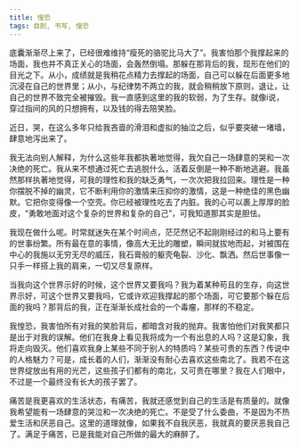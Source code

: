 ```yaml
---
title: 惶恐
tags: 自剖, 书写, 惶恐
---
```



底囊渐渐尽上来了，已经很难维持“瘦死的骆驼比马大了”。我害怕那个我撑起来的场面，我也并不真正关心的场面，会轰然倒塌。那躲在那背后的我，现形在他们的目光之下。从小，成绩就是我稍花点精力去撑起的场面，自己可以躲在后面更多地沉浸在自己的世界里；从小，与纪律势不两立的我，就会稍稍放下原则，退让，让自己的世界不致完全被摧毁。我一直感到这里的我的软弱，为了生存。就像i说，穿过指间的风的只想拥有，以及钱的得去陪笑脸。

近日，哭，在这么多年只给我吝啬的滑泪和虚拟的抽泣之后，似乎要突破一堵墙，肆意地泻出来了。

我无法向别人解释，为什么这些年我都执著地觉得，我欠自己一场肆意的哭和一次决绝的死亡。我从来不想通过死亡去逃脱什么，活着反倒是一种不断地逃避。我虽然那样执著地觉得，可我的理性和我的缺乏勇气，一次次把我拉回来。理性是一种你摆脱不掉的幽灵，它不断利用你的激情来压抑你的激情，这是一种绝佳的黑色幽默。它把你变得像一个空壳。你已经被理性吃去了内脏。我的心可以裹上厚厚的脸皮，“勇敢地面对这个复杂的世界和复杂的自己”，可我知道那其实是胆怯。

我现在做什么呢。时常就迷失在某个时间点，茫茫然记不起刚刚经过的和马上要有的世事纷繁。所有最在意的事情，像高大无比的雕塑，瞬间就拔地而起，对被围在中心的我施以无穷无尽的威压，我石膏般的躯壳龟裂、沙化、飘洒。然后世事像一只手一样搭上我的肩来，一切又尽复原样。

当我向这个世界示好的时候，这个世界又要我吗？我为着某种苟且的生存，向这世界示好，可这个世界又要我吗，它或许欢迎我撑起的那个场面，可它要那个躲在后面的我吗？那背后的我，正在渐渐长成社会的一个毒瘤，那样的不稳定。

我惶恐，我害怕所有对我的笑脸背后，都暗含对我的抛弃。我害怕他们对我笑都只是出于对我的误解。他们在我身上看见我将成为一个有出息的人吗？这是幻象，我将走向毁灭。他们喜欢我身上某些不同于别人的特质吗？某些可贵的东西？传说中的人格魅力？可是，成长着的人们，渐渐没有耐心去喜欢这些南北了。我若不在这世界绽放出有用的光芒，这些孩子们都有的南北，又可贵在哪里？我在人们眼中，不过是一个最终没有长大的孩子罢了。

痛苦是我更喜欢的生活状态，有痛苦，我就还感觉到自己的生活是有质量的。就像我希望能有一场肆意的哭泣和一次决绝的死亡。不是受了什么委曲，不是因为不热爱生活和厌恶自己。这里的道理就像，如果我不自我厌恶，我就真的要厌恶我自己了。满足于痛苦，已是我能对自己所做的最大的麻醉了。

